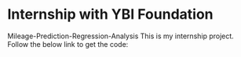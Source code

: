 # Internship with YBI Foundation

Mileage-Prediction-Regression-Analysis This is my internship project. Follow the below link to get the code:
